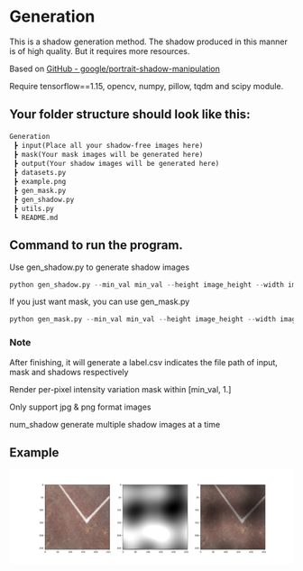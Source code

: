 # Generation

This is a shadow generation method. The shadow produced in this manner is of high quality. But it requires more resources.

Based on [GitHub - google/portrait-shadow-manipulation](https://github.com/google/portrait-shadow-manipulation)

Require tensorflow==1.15, opencv, numpy, pillow, tqdm and scipy module.

## Your folder structure should look like this:

```
Generation
 ┣ input(Place all your shadow-free images here)
 ┣ mask(Your mask images will be generated here)
 ┣ output(Your shadow images will be generated here)
 ┣ datasets.py
 ┣ example.png
 ┣ gen_mask.py
 ┣ gen_shadow.py
 ┣ utils.py
 ┗ README.md
```

## Command to run the program.

Use gen_shadow.py to generate shadow images
```python
python gen_shadow.py --min_val min_val --height image_height --width image_width  --num_shadow number of shadows
```
If you just want mask, you can use gen_mask.py
```python
python gen_mask.py --min_val min_val --height image_height --width image_width --num_mask number of masks
```

### Note
After finishing, it will generate a label.csv indicates the file path of input, mask and shadows respectively

Render per-pixel intensity variation mask within [min_val, 1.]

Only support jpg & png format images

num_shadow generate multiple shadow images at a time

## Example
![example](./example.png)